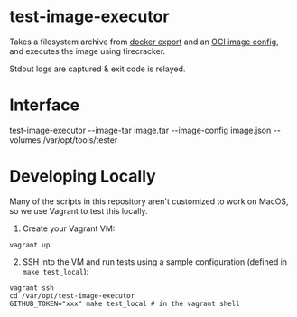 # test-image-executor

Takes a filesystem archive from [docker export](https://docs.docker.com/engine/reference/commandline/export/) and 
an [OCI image config](https://github.com/opencontainers/image-spec/blob/main/config.md), and executes the image 
using firecracker.

Stdout logs are captured & exit code is relayed.

# Interface

test-image-executor --image-tar image.tar --image-config image.json --volumes /var/opt/tools/tester

# Developing Locally

Many of the scripts in this repository aren't customized to work on MacOS, so we use Vagrant to test this locally.

1. Create your Vagrant VM:

```shell
vagrant up
```

2. SSH into the VM and run tests using a sample configuration (defined in `make test_local`):

```shell
vagrant ssh
cd /var/opt/test-image-executor
GITHUB_TOKEN="xxx" make test_local # in the vagrant shell
```
